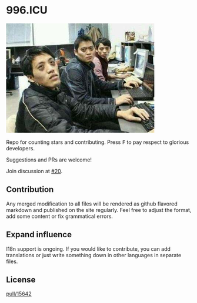 996.ICU
===

![Fuck 996](./assets/fuck_996.jpeg)

Repo for counting stars and contributing. Press <kbd>F</kbd> to pay respect to glorious developers.

Suggestions and PRs are welcome!

Join discussion at [#20](https://github.com/996icu/996.ICU/issues/20).

Contribution
---
Any merged modification to all files will be rendered as github flavored markdown and published on the site regularly.
Feel free to adjust the format, add some content or fix grammatical errors.

Expand influence
---
I18n support is ongoing.
If you would like to contribute, you can add translations or just write something down in other languages in separate files.

License
---
[pull/15642](https://github.com/996icu/996.ICU/pull/15642)
